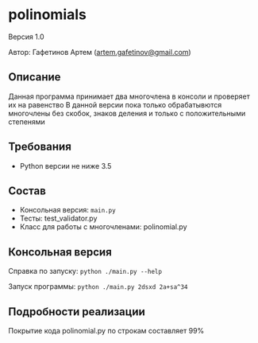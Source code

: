 # polinomials
Версия 1.0

Автор: Гафетинов Артем (artem.gafetinov@gmail.com)


## Описание
Данная программа принимает два многочлена в консоли и проверяет их на равенство
В данной версии пока только обрабатывются многочлены без скобок, знаков деления и только с положительными степенями

## Требования
* Python версии не ниже 3.5


## Состав
* Консольная версия: `main.py`
* Тесты: test_validator.py
* Класс для работы с многочленами: polinomial.py

## Консольная версия
Справка по запуску: `python ./main.py --help`

Запуск программы: `python ./main.py 2dsxd 2a+sa^34`


## Подробности реализации
Покрытие кода polinomial.py по строкам составляет 99%
 
